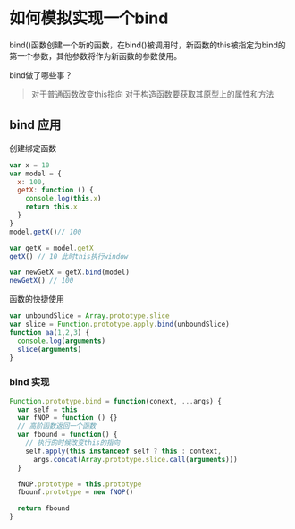 # 如何模拟实现一个bind
bind()函数创建一个新的函数，在bind()被调用时，新函数的this被指定为bind的第一个参数，其他参数将作为新函数的参数使用。

bind做了哪些事？
> 对于普通函数改变this指向
> 对于构造函数要获取其原型上的属性和方法

## bind 应用

创建绑定函数
``` js
var x = 10
var model = {
  x: 100,
  getX: function () {
    console.log(this.x)
    return this.x
  }
}
model.getX()// 100

var getX = model.getX
getX() // 10 此时this执行window

var newGetX = getX.bind(model)
newGetX() // 100

```
函数的快捷使用
``` js
var unboundSlice = Array.prototype.slice
var slice = Function.prototype.apply.bind(unboundSlice)
function aa(1,2,3) {
  console.log(arguments)
  slice(arguments)
}

```
### bind 实现
``` js
Function.prototype.bind = function(conext, ...args) {
  var self = this
  var fNOP = function () {}
  // 高阶函数返回一个函数
  var fbound = function() {
    // 执行的时候改变this的指向
    self.apply(this instanceof self ? this : context,
      args.concat(Array.prototype.slice.call(arguments)))
  }

  fNOP.prototype = this.prototype
  fbounf.prototype = new fNOP()

  return fbound
}
```

